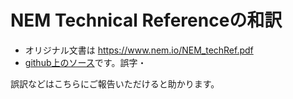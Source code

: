 # NEM Technical Referenceの和訳

* オリジナル文書は https://www.nem.io/NEM_techRef.pdf
* [github上のソース](https://github.com/joemphilips/NEM_Technical_reference_JA)です。誤字・

誤訳などはこちらにご報告いただけると助かります。


